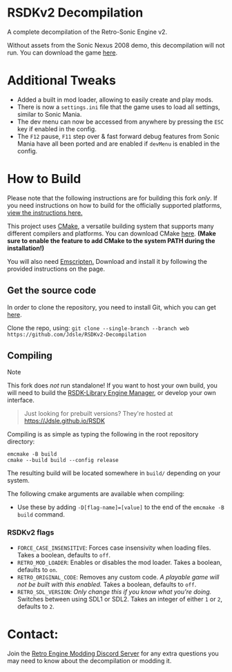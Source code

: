 # RSDKv2 Decompilation

A complete decompilation of the Retro-Sonic Engine v2.

Without assets from the Sonic Nexus 2008 demo, this decompilation will not run. You can download the game [here](https://info.sonicretro.org/Sonic_Nexus).

# Additional Tweaks
* Added a built in mod loader, allowing to easily create and play mods.
* There is now a `settings.ini` file that the game uses to load all settings, similar to Sonic Mania.
* The dev menu can now be accessed from anywhere by pressing the `ESC` key if enabled in the config.
* The `F12` pause, `F11` step over & fast forward debug features from Sonic Mania have all been ported and are enabled if `devMenu` is enabled in the config.

# How to Build

Please note that the following instructions are for building this fork *only*. If you need instructions on how to build for the officially supported platforms, [view the instructions here.](https://github.com/RSDKModding/RSDKv2-Decompilation)

This project uses [CMake](https://cmake.org/), a versatile building system that supports many different compilers and platforms. You can download CMake [here](https://cmake.org/download/). **(Make sure to enable the feature to add CMake to the system PATH during the installation!)**

You will also need [Emscripten.](https://emscripten.org/docs/getting_started/downloads.html) Download and install it by following the provided instructions on the page.

## Get the source code

In order to clone the repository, you need to install Git, which you can get [here](https://git-scm.com/downloads).

Clone the repo, using:
`git clone --single-branch --branch web https://github.com/Jdsle/RSDKv2-Decompilation`

## Compiling

> [!NOTE]  
> This fork does *not* run standalone! If you want to host your own build, you will need to build the [RSDK-Library Engine Manager](https://github.com/Jdsle/RSDK), or develop your own interface.

> Just looking for prebuilt versions? They're hosted at https://Jdsle.github.io/RSDK

Compiling is as simple as typing the following in the root repository directory:
```
emcmake -B build
cmake --build build --config release
```

The resulting build will be located somewhere in `build/` depending on your system.

The following cmake arguments are available when compiling:
- Use these by adding `-D[flag-name]=[value]` to the end of the `emcmake -B build` command.

### RSDKv2 flags
- `FORCE_CASE_INSENSITIVE`: Forces case insensivity when loading files. Takes a boolean, defaults to `off`.
- `RETRO_MOD_LOADER`: Enables or disables the mod loader. Takes a boolean, defaults to `on`.
- `RETRO_ORIGINAL_CODE`: Removes any custom code. *A playable game will not be built with this enabled.* Takes a boolean, defaults to `off`.
- `RETRO_SDL_VERSION`: *Only change this if you know what you're doing.* Switches between using SDL1 or SDL2. Takes an integer of either `1` or `2`, defaults to `2`.

# Contact:
Join the [Retro Engine Modding Discord Server](https://dc.railgun.works/retroengine) for any extra questions you may need to know about the decompilation or modding it.
